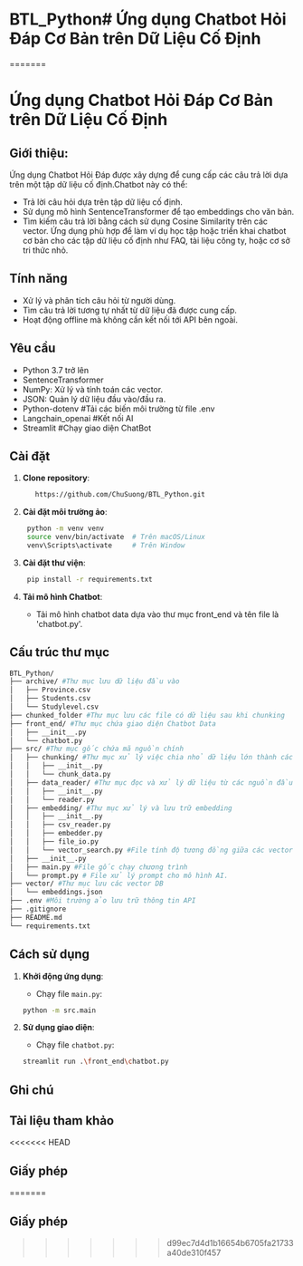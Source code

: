 
# BTL_Python# Ứng dụng Chatbot Hỏi Đáp Cơ Bản trên Dữ Liệu Cố Định
=======
# Ứng dụng Chatbot Hỏi Đáp Cơ Bản trên Dữ Liệu Cố Định


## Giới thiệu: 
Ứng dụng Chatbot Hỏi Đáp được xây dựng để cung cấp các câu trả lời dựa trên một tập dữ liệu cố định.Chatbot này có thể: 
- Trả lời câu hỏi dựa trên tập dữ liệu cố định.
- Sử dụng mô hình SentenceTransformer để tạo embeddings cho văn bản.
- Tìm kiếm câu trả lời bằng cách sử dụng Cosine Similarity trên các vector.
Ứng dụng phù hợp để làm ví dụ học tập hoặc triển khai chatbot cơ bản cho các tập dữ liệu cố định như FAQ, tài liệu công ty, hoặc cơ sở tri thức nhỏ.

## Tính năng
- Xử lý và phân tích câu hỏi từ người dùng.
- Tìm câu trả lời tương tự nhất từ dữ liệu đã được cung cấp.
- Hoạt động offline mà không cần kết nối tới API bên ngoài.

## Yêu cầu
- Python 3.7 trở lên
- SentenceTransformer
- NumPy: Xử lý và tính toán các vector.
- JSON: Quản lý dữ liệu đầu vào/đầu ra.
- Python-dotenv #Tải các biến môi trường từ file .env
- Langchain_openai  #Kết nối AI
- Streamlit #Chạy giao diện ChatBot
  
## Cài đặt
1. **Clone repository**:
   ```bash
      https://github.com/ChuSuong/BTL_Python.git
   ```

2. **Cài đặt môi trường ảo**:
    ```bash
     python -m venv venv
     source venv/bin/activate  # Trên macOS/Linux
     venv\Scripts\activate     # Trên Window
   ```
3. **Cài đặt thư viện**:
   ```bash
    pip install -r requirements.txt
   ```

3. **Tải mô hình Chatbot**:
   - Tải mô hình chatbot data dựa vào thư mục front_end và tên file là 'chatbot.py'.

## Cấu trúc thư mục
```bash
BTL_Python/
├── archive/ #Thư mục lưu dữ liệu đầu vào
│   ├── Province.csv
│   ├── Students.csv
│   └── Studylevel.csv
├── chunked_folder #Thư mục lưu các file có dữ liệu sau khi chunking
├── front_end/ #Thư mục chứa giao diện Chatbot Data
│   ├── __init__.py
│   └── chatbot.py
├── src/ #Thư mục gốc chứa mã nguồn chính
│   ├── chunking/ #Thư mục xử lý việc chia nhỏ dữ liệu lớn thành các phần
│   │   ├── __init__.py
│   │   └── chunk_data.py
│   ├── data_reader/ #Thư mục đọc và xử lý dữ liệu từ các nguồn đầu vào
│   │   ├── __init__.py
│   │   └── reader.py
│   ├── embedding/ #Thư mục xử lý và lưu trữ embedding
│   │   ├── __init__.py
│   │   ├── csv_reader.py
│   │   ├── embedder.py
│   │   ├── file_io.py
│   │   └── vector_search.py #File tính độ tương đồng giữa các vector
│   ├── __init__.py
│   ├── main.py #File gốc chạy chương trình
│   └── prompt.py # File xử lý prompt cho mô hình AI.
├── vector/ #Thư mục lưu các vector DB
│   └── embeddings.json
├── .env #Môi trường ảo lưu trữ thông tin API
├── .gitignore
├── README.md
└── requirements.txt

```

## Cách sử dụng
1. **Khởi động ứng dụng**:
   - Chạy file `main.py`:
   ```bash
   python -m src.main
   ```

2. **Sử dụng giao diện**:
    - Chạy file `chatbot.py`:
   ```bash
   streamlit run .\front_end\chatbot.py
   ```

## Ghi chú


## Tài liệu tham khảo


<<<<<<< HEAD
## Giấy phép
=======
## Giấy phép
>>>>>>> d99ec7d4d1b16654b6705fa21733a40de310f457
